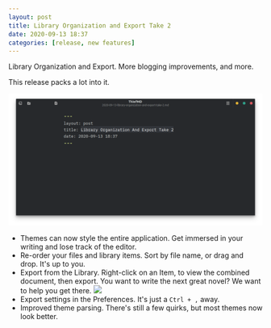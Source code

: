 ```yaml
---
layout: post
title: Library Organization and Export Take 2
date: 2020-09-13 18:37
categories: [release, new features]
---
```


Library Organization and Export. More blogging improvements, and more.

<!-- more -->

This release packs a lot into it.

![](/images/thief_007.png)

* Themes can now style the entire application. Get immersed in your writing and lose track of the editor.
* Re-order your files and library items. Sort by file name, or drag and drop. It's up to you.
* Export from the Library. Right-click on an Item, to view the combined document, then export. You want to write the next great novel? We want to help you get there.
  ![](/images/export.png)
* Export settings in the Preferences. It's just a `Ctrl + ,` away.
* Improved theme parsing. There's still a few quirks, but most themes now look better.